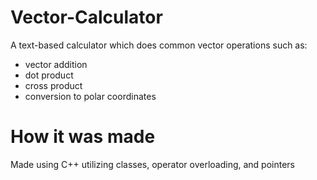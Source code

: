 # Vector-Calculator
A text-based calculator which does common vector operations such as:
 * vector addition
 * dot product
 * cross product
 * conversion to polar coordinates

# How it was made
Made using C++ utilizing classes, operator overloading, and pointers
